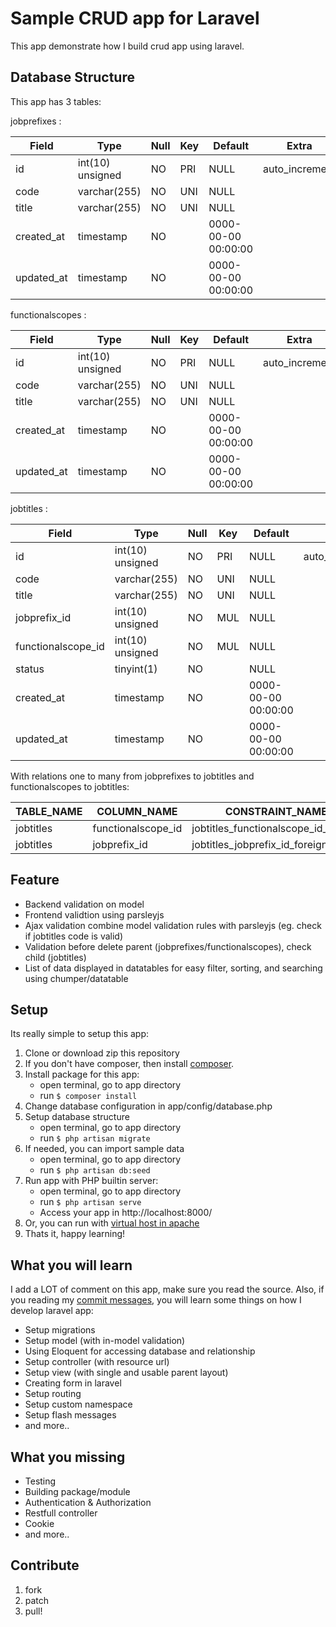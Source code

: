 Sample CRUD app for Laravel
===========================
This app demonstrate how I build crud app using laravel. 


## Database Structure
This app has 3 tables:

jobprefixes :

 Field      | Type             | Null | Key | Default             | Extra          
----------- | ---------------- | ---- | --- | ------------------- | ---------------
 id         | int(10) unsigned | NO   | PRI | NULL                | auto_increment 
 code       | varchar(255)     | NO   | UNI | NULL                |                
 title      | varchar(255)     | NO   | UNI | NULL                |                
 created_at | timestamp        | NO   |     | 0000-00-00 00:00:00 |               
 updated_at | timestamp        | NO   |     | 0000-00-00 00:00:00 |                


functionalscopes :

 Field      | Type             | Null | Key | Default             | Extra          
----------- | ---------------- | ---- | --- | ------------------- | ---------------
 id         | int(10) unsigned | NO   | PRI | NULL                | auto_increment 
 code       | varchar(255)     | NO   | UNI | NULL                |                
 title      | varchar(255)     | NO   | UNI | NULL                |                
 created_at | timestamp        | NO   |     | 0000-00-00 00:00:00 |                
 updated_at | timestamp        | NO   |     | 0000-00-00 00:00:00 |               


jobtitles :

 Field              | Type             | Null | Key | Default             | Extra          
------------------- | ---------------- | ---- | --- | ------------------- | ---------------
 id                 | int(10) unsigned | NO   | PRI | NULL                | auto_increment 
 code               | varchar(255)     | NO   | UNI | NULL                |                
 title              | varchar(255)     | NO   | UNI | NULL                |                
 jobprefix_id       | int(10) unsigned | NO   | MUL | NULL                |                
 functionalscope_id | int(10) unsigned | NO   | MUL | NULL                |                
 status             | tinyint(1)       | NO   |     | NULL                |               
 created_at         | timestamp        | NO   |     | 0000-00-00 00:00:00 |                
 updated_at         | timestamp        | NO   |     | 0000-00-00 00:00:00 |                


With relations one to many from jobprefixes to jobtitles and functionalscopes to jobtitles:

 TABLE_NAME | COLUMN_NAME        | CONSTRAINT_NAME                      | REFERENCED_TABLE_NAME | REFERENCED_COLUMN_NAME
----------- | ------------------ | ------------------------------------ | --------------------- | -----------------------
 jobtitles  | functionalscope_id | jobtitles_functionalscope_id_foreign | functionalscopes      | id                     
 jobtitles  | jobprefix_id       | jobtitles_jobprefix_id_foreign       | jobprefixes           | id                     


## Feature
- Backend validation on model
- Frontend validtion using parsleyjs
- Ajax validation combine model validation rules with parsleyjs (eg. check if jobtitles code is valid)
- Validation before delete parent (jobprefixes/functionalscopes), check child (jobtitles)
- List of data displayed in datatables for easy filter, sorting, and searching using chumper/datatable
 

## Setup
Its really simple to setup this app:
1. Clone or download zip this repository
2. If you don't have composer, then install [composer](http://getcomposer.org).
3. Install package for this app:
   - open terminal, go to app directory
   - run `$ composer install`
4. Change database configuration in app/config/database.php
5. Setup database structure
   - open terminal, go to app directory
   - run `$ php artisan migrate`
6. If needed, you can import sample data
   - open terminal, go to app directory
   - run `$ php artisan db:seed`
7. Run app with PHP builtin server:
   - open terminal, go to app directory
   - run `$ php artisan serve`
   - Access your app in http://localhost:8000/
8. Or, you can run with [virtual host in apache](http://sawmac.com/xampp/virtualhosts/)
9. Thats it, happy learning!


## What you will learn
I add a LOT of comment on this app, make sure you read the source. Also, if you reading my [commit messages](https://github.com/rahmatawaludin/human-capital/commits/master), you will learn some things on how I develop laravel app:
- Setup migrations
- Setup model (with in-model validation)
- Using Eloquent for accessing database and relationship
- Setup controller (with resource url)
- Setup view (with single and usable parent layout)
- Creating form in laravel
- Setup routing
- Setup custom namespace
- Setup flash messages
- and more..

## What you missing
- Testing
- Building package/module
- Authentication & Authorization
- Restfull controller
- Cookie
- and more..

## Contribute
1. fork
2. patch
3. pull!
